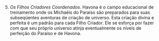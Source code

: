 5. *Os Filhos Criadores Coordenados*. Havona é o campo educacional de treinamento onde os Michaéis do Paraíso são preparados para suas subseqüentes aventuras de criação de universo. Esta criação divina e perfeita é um padrão para cada Filho Criador. Ele se esforça por fazer com que seu próprio universo atinja eventualmente os níveis de perfeição do Paraíso e de Havona.